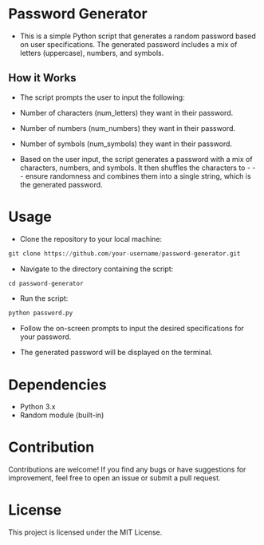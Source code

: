# Password Generator
- This is a simple Python script that generates a random password based on user specifications. The generated password includes a mix of letters (uppercase), numbers, and symbols.

## How it Works
- The script prompts the user to input the following:

- Number of characters (num_letters) they want in their password.
- Number of numbers (num_numbers) they want in their password.
- Number of symbols (num_symbols) they want in their password.
- Based on the user input, the script generates a password with a mix of characters, numbers, and symbols. It then shuffles the characters to - - - ensure randomness and combines them into a single string, which is the generated password.

# Usage
- Clone the repository to your local machine:

``` python
git clone https://github.com/your-username/password-generator.git
```

- Navigate to the directory containing the script:

```python
cd password-generator
```

- Run the script:

``` python
python password.py
```

- Follow the on-screen prompts to input the desired specifications for your password.

- The generated password will be displayed on the terminal.

# Dependencies
- Python 3.x
- Random module (built-in)


# Contribution
Contributions are welcome! If you find any bugs or have suggestions for improvement, feel free to open an issue or submit a pull request.

# License
This project is licensed under the MIT License.

